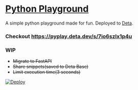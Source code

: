 # [Python Playground](https://pyplay.deta.dev)

A simple python playground made for fun. Deployed to [Deta](https://deta.sh). 

### Checkout https://pyplay.deta.dev/s/7io6szlx1p4u

### WIP

- <del>Migrate to FastAPI</del>
- <del>Share snippets(saved to Deta Base)</del>
- <del>Limit execution time(3 seconds)</del>

[![Deploy](https://button.deta.dev/1/svg)](https://go.deta.dev/deploy?repo=https://github.com/Uvacoder/python-playground)
